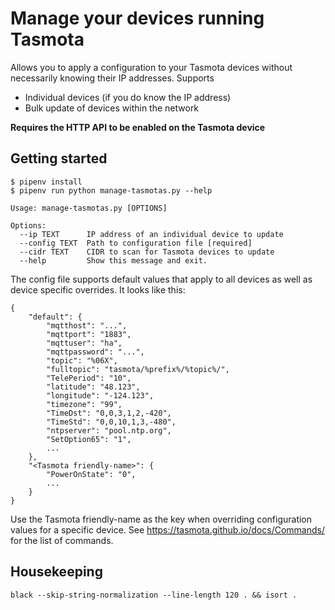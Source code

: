 # Manage your devices running Tasmota

Allows you to apply a configuration to your Tasmota devices without necessarily knowing their IP addresses. Supports

- Individual devices (if you do know the IP address)
- Bulk update of devices within the network

__Requires the HTTP API to be enabled on the Tasmota device__

## Getting started

```
$ pipenv install
$ pipenv run python manage-tasmotas.py --help

Usage: manage-tasmotas.py [OPTIONS]

Options:
  --ip TEXT      IP address of an individual device to update
  --config TEXT  Path to configuration file [required]
  --cidr TEXT    CIDR to scan for Tasmota devices to update
  --help         Show this message and exit.
```

The config file supports default values that apply to all devices as well as device specific overrides. It looks like this:

```
{
    "default": {
        "mqtthost": "...",
        "mqttport": "1883",
        "mqttuser": "ha",
        "mqttpassword": "...",
        "topic": "%06X",
        "fulltopic": "tasmota/%prefix%/%topic%/",
        "TelePeriod": "10",
        "latitude": "48.123",
        "longitude": "-124.123",
        "timezone": "99",
        "TimeDst": "0,0,3,1,2,-420",
        "TimeStd": "0,0,10,1,3,-480",
        "ntpserver": "pool.ntp.org",
        "SetOption65": "1",
        ...
    },
    "<Tasmota friendly-name>": {
        "PowerOnState": "0",
        ...
    }
}
```

Use the Tasmota friendly-name as the key when overriding configuration values for a specific device. See https://tasmota.github.io/docs/Commands/ for the list of commands.

## Housekeeping

`black --skip-string-normalization --line-length 120 . && isort .`
